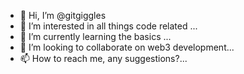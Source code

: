 - 👋 Hi, I’m @gitgiggles
- 👀 I’m interested in all things code related ...
- 🌱 I’m currently learning the basics ...
- 💞️ I’m looking to collaborate on web3 development...
- 📫 How to reach me, any suggestions?...

<!---
gitgiggles/gitgiggles is a ✨ special ✨ repository because its `README.md` (this file) appears on your GitHub profile.
You can click the Preview link to take a look at your changes.
--->
